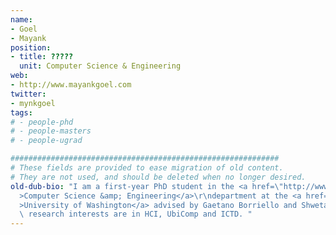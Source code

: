 ```yaml
---
name:
- Goel
- Mayank
position:
- title: ?????
  unit: Computer Science & Engineering
web:
- http://www.mayankgoel.com
twitter:
- mynkgoel
tags:
# - people-phd
# - people-masters
# - people-ugrad

############################################################
# These fields are provided to ease migration of old content.
# They are not used, and should be deleted when no longer desired.
old-dub-bio: "I am a first-year PhD student in the <a href=\"http://www.cs.washington.edu\"\
  >Computer Science &amp; Engineering</a>\r\ndepartment at the <a href=\"http://www.washington.edu\"\
  >University of Washington</a> advised by Gaetano Borriello and Shwetak Patel. My\
  \ research interests are in HCI, UbiComp and ICTD. "
---
```

